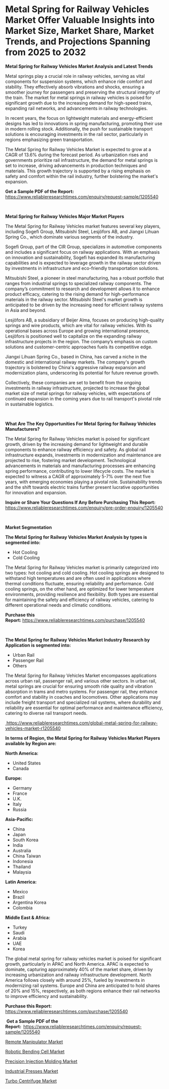 <p><h1>Metal Spring for Railway Vehicles Market Offer Valuable Insights into Market Size, Market Share, Market Trends, and Projections Spanning from 2025 to 2032</h1></p><p><strong>Metal Spring for Railway Vehicles Market Analysis and Latest Trends</strong></p>
<p><p>Metal springs play a crucial role in railway vehicles, serving as vital components for suspension systems, which enhance ride comfort and stability. They effectively absorb vibrations and shocks, ensuring a smoother journey for passengers and preserving the structural integrity of the train. The market for metal springs in railway vehicles is poised for significant growth due to the increasing demand for high-speed trains, expanding rail networks, and advancements in railway technologies.</p><p>In recent years, the focus on lightweight materials and energy-efficient designs has led to innovations in spring manufacturing, promoting their use in modern rolling stock. Additionally, the push for sustainable transport solutions is encouraging investments in the rail sector, particularly in regions emphasizing green transportation.</p><p>The Metal Spring for Railway Vehicles Market is expected to grow at a CAGR of 13.6% during the forecast period. As urbanization rises and governments prioritize rail infrastructure, the demand for metal springs is set to increase, driving advancements in production techniques and materials. This growth trajectory is supported by a rising emphasis on safety and comfort within the rail industry, further bolstering the market's expansion.</p></p>
<p><strong>Get a Sample PDF of the Report:&nbsp;</strong> <a href="https://www.reliableresearchtimes.com/enquiry/request-sample/1205540?utm_campaign=3444&utm_medium=2&utm_source=Github&utm_content=ia&utm_term=26032025&utm_id=metal-spring-for-railway-vehicles">https://www.reliableresearchtimes.com/enquiry/request-sample/1205540</a></p>
<p>&nbsp;</p>
<p><strong>Metal Spring for Railway Vehicles Major Market Players</strong></p>
<p><p>The Metal Spring for Railway Vehicles market features several key players, including Sogefi Group, Mitsubishi Steel, Lesjöfors AB, and Jiangxi Lihuan Spring Co., which dominate various segments of the industry. </p><p>Sogefi Group, part of the CIR Group, specializes in automotive components and includes a significant focus on railway applications. With an emphasis on innovation and sustainability, Sogefi has expanded its manufacturing capabilities and is expected to leverage growth in the railway sector driven by investments in infrastructure and eco-friendly transportation solutions.</p><p>Mitsubishi Steel, a pioneer in steel manufacturing, has a robust portfolio that ranges from industrial springs to specialized railway components. The company’s commitment to research and development allows it to enhance product efficacy, catering to the rising demand for high-performance materials in the railway sector. Mitsubishi Steel's market growth is anticipated to be driven by the increasing need for efficient railway systems in Asia and beyond.</p><p>Lesjöfors AB, a subsidiary of Beijer Alma, focuses on producing high-quality springs and wire products, which are vital for railway vehicles. With its operational bases across Europe and growing international presence, Lesjöfors is positioned well to capitalize on the expanding railway infrastructure projects in the region. The company’s emphasis on custom solutions and customer-centric approaches fuels its competitive edge.</p><p>Jiangxi Lihuan Spring Co., based in China, has carved a niche in the domestic and international railway markets. The company's growth trajectory is bolstered by China's aggressive railway expansion and modernization plans, underscoring its potential for future revenue growth.</p><p>Collectively, these companies are set to benefit from the ongoing investments in railway infrastructure, projected to increase the global market size of metal springs for railway vehicles, with expectations of continued expansion in the coming years due to rail transport's pivotal role in sustainable logistics.</p></p>
<p>&nbsp;</p>
<p><strong>What Are The Key Opportunities For Metal Spring for Railway Vehicles Manufacturers?</strong></p>
<p><p>The Metal Spring for Railway Vehicles market is poised for significant growth, driven by the increasing demand for lightweight and durable components to enhance railway efficiency and safety. As global rail infrastructure expands, investments in modernization and maintenance are projected to rise, fostering market development. Technological advancements in materials and manufacturing processes are enhancing spring performance, contributing to lower lifecycle costs. The market is expected to witness a CAGR of approximately 5-7% over the next five years, with emerging economies playing a pivotal role. Sustainability trends and the shift towards electric trains further present lucrative opportunities for innovation and expansion.</p></p>
<p><strong>Inquire or Share Your Questions If Any Before Purchasing This Report:</strong> <a href="https://www.reliableresearchtimes.com/enquiry/pre-order-enquiry/1205540?utm_campaign=3444&utm_medium=2&utm_source=Github&utm_content=ia&utm_term=26032025&utm_id=metal-spring-for-railway-vehicles">https://www.reliableresearchtimes.com/enquiry/pre-order-enquiry/1205540</a></p>
<p>&nbsp;</p>
<p><strong>Market Segmentation</strong></p>
<p><strong>The Metal Spring for Railway Vehicles Market Analysis by types is segmented into:</strong></p>
<p><ul><li>Hot Cooling</li><li>Cold Cooling</li></ul></p>
<p><p>The Metal Spring for Railway Vehicles market is primarily categorized into two types: hot cooling and cold cooling. Hot cooling springs are designed to withstand high temperatures and are often used in applications where thermal conditions fluctuate, ensuring reliability and performance. Cold cooling springs, on the other hand, are optimized for lower temperature environments, providing resilience and flexibility. Both types are essential for maintaining the safety and efficiency of railway vehicles, catering to different operational needs and climatic conditions.</p></p>
<p><strong>Purchase this Report:&nbsp;</strong><a href="https://www.reliableresearchtimes.com/purchase/1205540?utm_campaign=3444&utm_medium=2&utm_source=Github&utm_content=ia&utm_term=26032025&utm_id=metal-spring-for-railway-vehicles">https://www.reliableresearchtimes.com/purchase/1205540</a></p>
<p>&nbsp;</p>
<p><strong>The Metal Spring for Railway Vehicles Market Industry Research by Application is segmented into:</strong></p>
<p><ul><li>Urban Rail</li><li>Passenger Rail</li><li>Others</li></ul></p>
<p><p>The Metal Spring for Railway Vehicles Market encompasses applications across urban rail, passenger rail, and various other sectors. In urban rail, metal springs are crucial for ensuring smooth ride quality and vibration absorption in trams and metro systems. For passenger rail, they enhance comfort and stability in coaches and locomotives. Other applications may include freight transport and specialized rail systems, where durability and reliability are essential for optimal performance and maintenance efficiency, catering to diverse rail transport needs.</p></p>
<p><a href="https://www.reliableresearchtimes.com/global-metal-spring-for-railway-vehicles-market-r1205540?utm_campaign=3444&utm_medium=2&utm_source=Github&utm_content=ia&utm_term=26032025&utm_id=metal-spring-for-railway-vehicles">&nbsp;https://www.reliableresearchtimes.com/global-metal-spring-for-railway-vehicles-market-r1205540</a></p>
<p><strong>In terms of Region, the Metal Spring for Railway Vehicles Market Players available by Region are:</strong></p>
<p>
    <p> <strong> North America: </strong>
        <ul>
            <li>United States</li>
            <li>Canada</li>
        </ul>
        </p> 
    <p> <strong> Europe: </strong>
        <ul>
            <li>Germany</li>
            <li>France</li>
            <li>U.K.</li>
            <li>Italy</li>
            <li>Russia</li>
        </ul>
        </p> 
    <p> <strong> Asia-Pacific: </strong>
        <ul>
            <li>China</li>
            <li>Japan</li>
            <li>South Korea</li>
            <li>India</li>
            <li>Australia</li>
            <li>China Taiwan</li>
            <li>Indonesia</li>
            <li>Thailand</li>
            <li>Malaysia</li>
        </ul>
        </p> 
    <p> <strong> Latin America: </strong>
        <ul>
            <li>Mexico</li>
            <li>Brazil</li>
            <li>Argentina Korea</li>
            <li>Colombia</li>
        </ul>
        </p> 
    <p> <strong> Middle East & Africa: </strong>
        <ul>
            <li>Turkey</li>
            <li>Saudi</li>
            <li>Arabia</li>
            <li>UAE</li>
            <li>Korea</li>
        </ul>
    </p>
    </p>
<p><p>The global metal spring for railway vehicles market is poised for significant growth, particularly in APAC and North America. APAC is expected to dominate, capturing approximately 40% of the market share, driven by increasing urbanization and railway infrastructure development. North America follows closely with around 25%, fueled by investments in modernizing rail systems. Europe and China are anticipated to hold shares of 20% and 15%, respectively, as both regions enhance their rail networks to improve efficiency and sustainability.</p></p>
<p><strong>Purchase this Report: </strong><a href="https://www.reliableresearchtimes.com/purchase/1205540?utm_campaign=3444&utm_medium=2&utm_source=Github&utm_content=ia&utm_term=26032025&utm_id=metal-spring-for-railway-vehicles">https://www.reliableresearchtimes.com/purchase/1205540</a></p>
<p>&nbsp;<strong>Get a Sample PDF of the Report:&nbsp;&nbsp;</strong><a href="https://www.reliableresearchtimes.com/enquiry/request-sample/1205540?utm_campaign=3444&utm_medium=2&utm_source=Github&utm_content=ia&utm_term=26032025&utm_id=metal-spring-for-railway-vehicles">https://www.reliableresearchtimes.com/enquiry/request-sample/1205540</a></p>
<p><strong></strong></p>
<p><p><a href="https://www.linkedin.com/pulse/remote-manipulator-market-size-share-detailed-analysis-lgj6f?utm_campaign=3444&utm_medium=2&utm_source=Github&utm_content=ia&utm_term=26032025&utm_id=metal-spring-for-railway-vehicles">Remote Manipulator Market</a></p><p><a href="https://www.linkedin.com/pulse/robotic-bending-cell-industry-report-revenue-forecast-5ai3f?utm_campaign=3444&utm_medium=2&utm_source=Github&utm_content=ia&utm_term=26032025&utm_id=metal-spring-for-railway-vehicles">Robotic Bending Cell Market</a></p><p><a href="https://www.linkedin.com/pulse/in-depth-precision-injection-molding-market-review-size-93cme?utm_campaign=3444&utm_medium=2&utm_source=Github&utm_content=ia&utm_term=26032025&utm_id=metal-spring-for-railway-vehicles">Precision Injection Molding Market</a></p><p><a href="https://www.linkedin.com/pulse/industrial-presses-market-size-2025-2032-technology-deployment-d8i9f?utm_campaign=3444&utm_medium=2&utm_source=Github&utm_content=ia&utm_term=26032025&utm_id=metal-spring-for-railway-vehicles">Industrial Presses Market</a></p><p><a href="https://www.linkedin.com/pulse/insightful-turbo-centrifuge-market-report-2025-2032-development-sr9ne?utm_campaign=3444&utm_medium=2&utm_source=Github&utm_content=ia&utm_term=26032025&utm_id=metal-spring-for-railway-vehicles">Turbo Centrifuge Market</a></p></p>